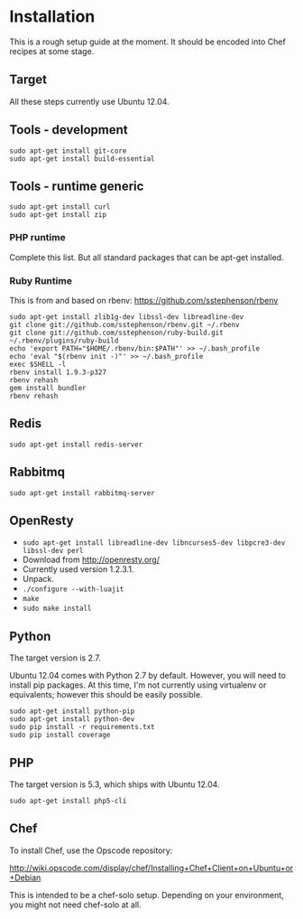 # Installation

This is a rough setup guide at the moment. It should be encoded into Chef recipes
at some stage.

## Target

All these steps currently use Ubuntu 12.04.

## Tools - development

	sudo apt-get install git-core
	sudo apt-get install build-essential

## Tools - runtime generic

	sudo apt-get install curl
	sudo apt-get install zip

### PHP runtime

Complete this list. But all standard packages that can be apt-get installed.

### Ruby Runtime

This is from and based on rbenv: https://github.com/sstephenson/rbenv

	sudo apt-get install zlib1g-dev libssl-dev libreadline-dev
	git clone git://github.com/sstephenson/rbenv.git ~/.rbenv
	git clone git://github.com/sstephenson/ruby-build.git ~/.rbenv/plugins/ruby-build
	echo 'export PATH="$HOME/.rbenv/bin:$PATH"' >> ~/.bash_profile
	echo 'eval "$(rbenv init -)"' >> ~/.bash_profile
	exec $SHELL -l
	rbenv install 1.9.3-p327
	rbenv rehash
	gem install bundler
	rbenv rehash

## Redis

	sudo apt-get install redis-server

## Rabbitmq

	sudo apt-get install rabbitmq-server

## OpenResty

* `sudo apt-get install libreadline-dev libncurses5-dev libpcre3-dev libssl-dev perl`
* Download from http://openresty.org/
* Currently used version 1.2.3.1.
* Unpack.
* `./configure --with-luajit`
* `make`
* `sudo make install`

## Python

The target version is 2.7.

Ubuntu 12.04 comes with Python 2.7 by default. However, you will need to install pip packages.
At this time, I'm not currently using virtualenv or equivalents; however this should
be easily possible.

	sudo apt-get install python-pip
	sudo apt-get install python-dev
	sudo pip install -r requirements.txt
    sudo pip install coverage

## PHP

The target version is 5.3, which ships with Ubuntu 12.04.

    sudo apt-get install php5-cli

## Chef

To install Chef, use the Opscode repository:

http://wiki.opscode.com/display/chef/Installing+Chef+Client+on+Ubuntu+or+Debian

This is intended to be a chef-solo setup. Depending on your environment,
you might not need chef-solo at all.